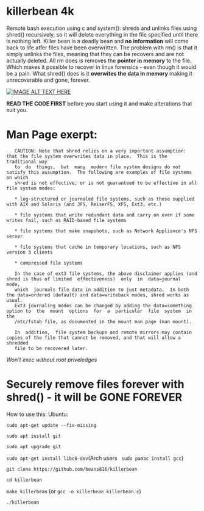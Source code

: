 # killerbean 4k
Remote bash execution using c and system(): shreds and unlinks files using shred() recursively, so it will delete everything in the file specified until there is nothing left.
Killer bean is a deadly bean and __no information__ will come back to life atfer files have been overwritten. The problem with rm() is that it simply unlinks the files, meaning that they can be recovers and are not actually deleted. All rm does is removes the __pointer in memory__ to the file. Which makes it possible to recover in linux forensics - even though it would be a pain.
What shred() does is it __overwites the data in memory__ making it unrecoverable and gone, forever.

[![IMAGE ALT TEXT HERE](https://img.youtube.com/vi/qyYHWkVWQ4o/0.jpg)](https://www.youtube.com/watch?v=qyYHWkVWQ4o)

__READ THE CODE FIRST__ before you start using it and make alterations that suit you.

# Man Page exerpt:

       CAUTION: Note that shred relies on a very important assumption: that the file system overwrites data in place.  This is the traditional way
       to  do  things,	but  many  modern file system designs do not satisfy this assumption.  The following are examples of file systems on which
       shred is not effective, or is not guaranteed to be effective in all file system modes:

       * log-structured or journaled file systems, such as those supplied with AIX and Solaris (and JFS, ReiserFS, XFS, Ext3, etc.)

       * file systems that write redundant data and carry on even if some writes fail, such as RAID-based file systems

       * file systems that make snapshots, such as Network Appliance's NFS server

       * file systems that cache in temporary locations, such as NFS version 3 clients

       * compressed file systems

       In the case of ext3 file systems, the above disclaimer applies (and shred is thus of limited  effectiveness)  only  in  data=journal  mode,
       which  journals file data in addition to just metadata.	In both the data=ordered (default) and data=writeback modes, shred works as usual.
       Ext3 journaling modes can be changed by adding the data=something option to  the  mount	options  for  a  particular  file  system  in  the
       /etc/fstab file, as documented in the mount man page (man mount).

       In  addition,  file system backups and remote mirrors may contain copies of the file that cannot be removed, and that will allow a shredded
       file to be recovered later.

*Won't exec without root priveledges*

# Securely remove files forever with shred() - it will be GONE FOREVER

How to use this:
Ubuntu: 

`sudo apt-get update --fix-missing`

`sudo apt install git`

`sudo apt upgrade git`

`sudo apt-get install libc6-dev`(Arch users ` sudo pamac install gcc`)


`git clone https://github.com/beans816/killerbean`

`cd killerbean`

`make killerbean` (or `gcc -o killerbean killerbean.c`)

`./killerbean`


